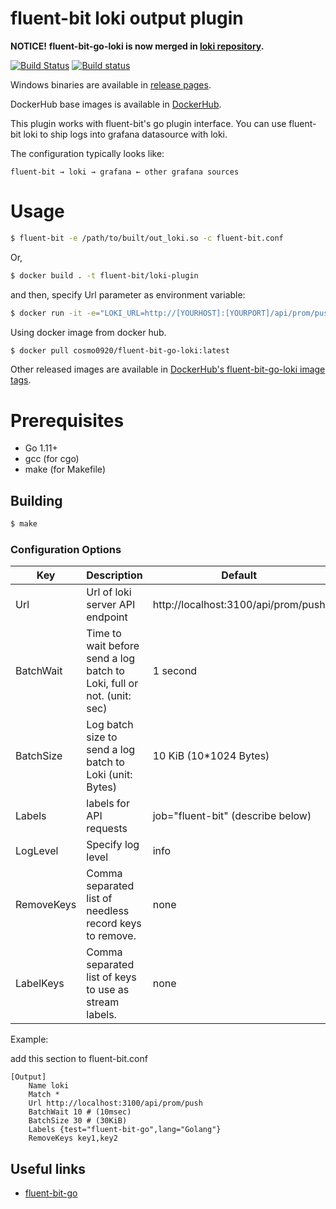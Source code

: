 # fluent-bit loki output plugin

**NOTICE!**
**fluent-bit-go-loki is now merged in [loki repository](https://github.com/grafana/loki).**

[![Build Status](https://travis-ci.org/cosmo0920/fluent-bit-go-loki.svg?branch=master)](https://travis-ci.org/cosmo0920/fluent-bit-go-loki)
[![Build status](https://ci.appveyor.com/api/projects/status/6s9itaxvrkos11sx/branch/master?svg=true)](https://ci.appveyor.com/project/cosmo0920/fluent-bit-go-loki/branch/master)

Windows binaries are available in [release pages](https://github.com/cosmo0920/fluent-bit-go-loki/releases).

DockerHub base images is available in [DockerHub](https://hub.docker.com/r/cosmo0920/fluent-bit-go-loki).

This plugin works with fluent-bit's go plugin interface. You can use fluent-bit loki to ship logs into grafana datasource with loki.

The configuration typically looks like:

```graphviz
fluent-bit → loki → grafana ← other grafana sources
```

# Usage

```bash
$ fluent-bit -e /path/to/built/out_loki.so -c fluent-bit.conf
```

Or,


```bash
$ docker build . -t fluent-bit/loki-plugin
```

and then, specify Url parameter as environment variable:

```bash
$ docker run -it -e="LOKI_URL=http://[YOURHOST]:[YOURPORT]/api/prom/push" fluent-bit/loki-plugin
```

Using docker image from docker hub.

```bash
$ docker pull cosmo0920/fluent-bit-go-loki:latest
```

Other released images are available in [DockerHub's fluent-bit-go-loki image tags](https://hub.docker.com/r/cosmo0920/fluent-bit-go-loki/tags).

# Prerequisites

* Go 1.11+
* gcc (for cgo)
* make (for Makefile)

## Building

```bash
$ make
```

### Configuration Options

| Key           | Description                                   | Default                             |
| --------------|-----------------------------------------------|-------------------------------------|
| Url           | Url of loki server API endpoint               | http://localhost:3100/api/prom/push |
| BatchWait     | Time to wait before send a log batch to Loki, full or not. (unit: sec) | 1 second   |
| BatchSize     | Log batch size to send a log batch to Loki (unit: Bytes)    | 10 KiB (10*1024 Bytes)|
| Labels        | labels for API requests                       | job="fluent-bit" (describe below)   |
| LogLevel      | Specify log level                             | info                                |
| RemoveKeys    | Comma separated list of needless record keys to remove. | none                      |
| LabelKeys     | Comma separated list of keys to use as stream labels.   | none                      |

Example:

add this section to fluent-bit.conf

```properties
[Output]
    Name loki
    Match *
    Url http://localhost:3100/api/prom/push
    BatchWait 10 # (10msec)
    BatchSize 30 # (30KiB)
    Labels {test="fluent-bit-go",lang="Golang"}
    RemoveKeys key1,key2
```

## Useful links

* [fluent-bit-go](https://github.com/fluent/fluent-bit-go)

